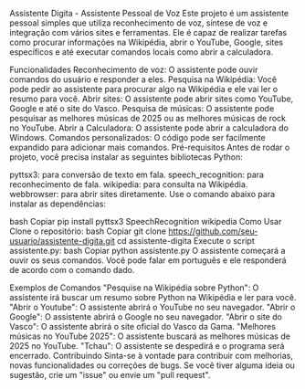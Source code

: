 Assistente Digita - Assistente Pessoal de Voz
Este projeto é um assistente pessoal simples que utiliza reconhecimento de voz, síntese de voz e integração com vários sites e ferramentas. Ele é capaz de realizar tarefas como procurar informações na Wikipédia, abrir o YouTube, Google, sites específicos e até executar comandos locais como abrir a calculadora.

Funcionalidades
Reconhecimento de voz: O assistente pode ouvir comandos do usuário e responder a eles.
Pesquisa na Wikipédia: Você pode pedir ao assistente para procurar algo na Wikipédia e ele vai ler o resumo para você.
Abrir sites: O assistente pode abrir sites como YouTube, Google e até o site do Vasco.
Pesquisa de músicas: O assistente pode pesquisar as melhores músicas de 2025 ou as melhores músicas de rock no YouTube.
Abrir a Calculadora: O assistente pode abrir a calculadora do Windows.
Comandos personalizados: O código pode ser facilmente expandido para adicionar mais comandos.
Pré-requisitos
Antes de rodar o projeto, você precisa instalar as seguintes bibliotecas Python:

pyttsx3: para conversão de texto em fala.
speech_recognition: para reconhecimento de fala.
wikipedia: para consulta na Wikipédia.
webbrowser: para abrir sites diretamente.
Use o comando abaixo para instalar as dependências:

bash
Copiar
pip install pyttsx3 SpeechRecognition wikipedia
Como Usar
Clone o repositório:
bash
Copiar
git clone https://github.com/seu-usuario/assistente-digita.git
cd assistente-digita
Execute o script assistente.py:
bash
Copiar
python assistente.py
O assistente começará a ouvir os seus comandos. Você pode falar em português e ele responderá de acordo com o comando dado.

Exemplos de Comandos
"Pesquise na Wikipédia sobre Python": O assistente irá buscar um resumo sobre Python na Wikipédia e ler para você.
"Abrir o Youtube": O assistente abrirá o YouTube no seu navegador.
"Abrir o Google": O assistente abrirá o Google no seu navegador.
"Abrir o site do Vasco": O assistente abrirá o site oficial do Vasco da Gama.
"Melhores músicas no YouTube 2025": O assistente buscará as melhores músicas de 2025 no YouTube.
"Tchau": O assistente se despedirá e o programa será encerrado.
Contribuindo
Sinta-se à vontade para contribuir com melhorias, novas funcionalidades ou correções de bugs. Se você tiver alguma ideia ou sugestão, crie um "issue" ou envie um "pull request".
